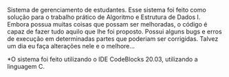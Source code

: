 Sistema de gerenciamento de estudantes.
Esse sistema foi feito como solução para o trabalho prático de Algoritmo e Estrutura de Dados I.
Embora possua muitas coisas que possam ser melhoradas, o código é capaz de fazer tudo aquilo que lhe foi proposto. 
Possui alguns bugs e erros de execução em determinadas partes que poderiam ser corrigidas. Talvez um dia eu faça alterações nele e o melhore...

*O sistema foi feito utilizando o IDE CodeBlocks 20.03, utilizando a linguagem C.
